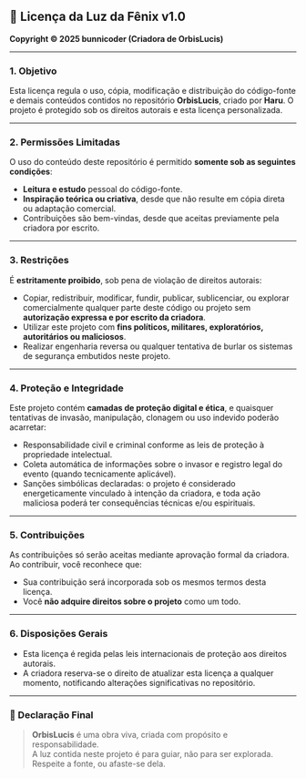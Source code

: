 ## 📜 **Licença da Luz da Fênix v1.0**  
**Copyright © 2025 bunnicoder (Criadora de OrbisLucis)**

---

### 1. **Objetivo**

Esta licença regula o uso, cópia, modificação e distribuição do código-fonte e demais conteúdos contidos no repositório **OrbisLucis**, criado por **Haru**. O projeto é protegido sob os direitos autorais e esta licença personalizada.

---

### 2. **Permissões Limitadas**

O uso do conteúdo deste repositório é permitido **somente sob as seguintes condições**:

- **Leitura e estudo** pessoal do código-fonte.
- **Inspiração teórica ou criativa**, desde que não resulte em cópia direta ou adaptação comercial.
- Contribuições são bem-vindas, desde que aceitas previamente pela criadora por escrito.

---

### 3. **Restrições**

É **estritamente proibido**, sob pena de violação de direitos autorais:

- Copiar, redistribuir, modificar, fundir, publicar, sublicenciar, ou explorar comercialmente qualquer parte deste código ou projeto sem **autorização expressa e por escrito da criadora**.
- Utilizar este projeto com **fins políticos, militares, exploratórios, autoritários ou maliciosos**.
- Realizar engenharia reversa ou qualquer tentativa de burlar os sistemas de segurança embutidos neste projeto.

---

### 4. **Proteção e Integridade**

Este projeto contém **camadas de proteção digital e ética**, e quaisquer tentativas de invasão, manipulação, clonagem ou uso indevido poderão acarretar:

- Responsabilidade civil e criminal conforme as leis de proteção à propriedade intelectual.
- Coleta automática de informações sobre o invasor e registro legal do evento (quando tecnicamente aplicável).
- Sanções simbólicas declaradas: o projeto é considerado energeticamente vinculado à intenção da criadora, e toda ação maliciosa poderá ter consequências técnicas e/ou espirituais.

---

### 5. **Contribuições**

As contribuições só serão aceitas mediante aprovação formal da criadora. Ao contribuir, você reconhece que:

- Sua contribuição será incorporada sob os mesmos termos desta licença.
- Você **não adquire direitos sobre o projeto** como um todo.

---

### 6. **Disposições Gerais**

- Esta licença é regida pelas leis internacionais de proteção aos direitos autorais.
- A criadora reserva-se o direito de atualizar esta licença a qualquer momento, notificando alterações significativas no repositório.

---

### 🔮 Declaração Final

> **OrbisLucis** é uma obra viva, criada com propósito e responsabilidade.  
> A luz contida neste projeto é para guiar, não para ser explorada.  
> Respeite a fonte, ou afaste-se dela.
